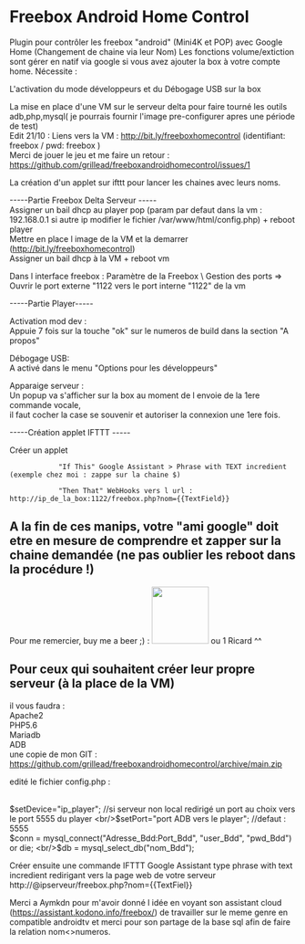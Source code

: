 # Freebox Android Home Control

Plugin pour contrôler les freebox "android" (Mini4K et POP) avec Google Home (Changement de chaine via leur Nom)
Les fonctions volume/extiction sont gérer en natif via google si vous avez ajouter la box à votre compte home.
Nécessite : 

  L'activation du mode développeurs et du Débogage USB sur la box
  
  La mise en place d'une VM sur le serveur delta pour faire tourné les outils adb,php,mysql( je pourrais fournir l'image pre-configurer apres une période de test)
  <br/>Edit 21/10 : Liens vers la VM : http://bit.ly/freeboxhomecontrol (identifiant: freebox / pwd: freebox )
  <br/>Merci de jouer le jeu et me faire un retour : https://github.com/grillead/freeboxandroidhomecontrol/issues/1
  
  La création d'un applet sur ifttt pour lancer les chaines avec leurs noms.
   
-----Partie Freebox Delta Serveur -----
<br/>Assigner un bail dhcp au player pop (param par defaut dans la vm : 192.168.0.1 si autre ip modifier le fichier /var/www/html/config.php) + reboot player
<br/>Mettre en place l image de la VM et la demarrer (http://bit.ly/freeboxhomecontrol)
<br/>Assigner un bail dhcp à la VM + reboot vm

Dans l interface freebox : Paramètre de la Freebox \ Gestion des ports => Ouvrir le port externe "1122 vers le port interne "1122" de la vm

-----Partie Player-----

Activation mod dev : 
<br/>Appuie 7 fois sur la touche "ok" sur le numeros de build dans la section "A propos"

Débogage USB:
<br/>A activé dans le menu "Options pour les développeurs"

Apparaige serveur : 
<br/>Un popup va s'afficher sur la box au moment de l envoie de la 1ere commande vocale,
<br/>il faut cocher la case se souvenir et autoriser la connexion une 1ere fois.

-----Création applet IFTTT -----

Créer un applet 

                "If This" Google Assistant > Phrase with TEXT incredient  (exemple chez moi : zappe sur la chaine $)

                "Then That" WebHooks vers l url : http://ip_de_la_box:1122/freebox.php?nom={{TextField}}
                
A la fin de ces manips, votre "ami google" doit etre en mesure de comprendre et zapper sur la chaine demandée (ne pas oublier les reboot dans la procédure !)
------------------------------------------------------------------------------------------------------------------------------------------------------------


Pour me remercier, buy me a beer ;) : <a href="http://paypal.me/adriengrillet"><img src="https://www.pngarts.com/files/4/Paypal-Donate-PNG-Transparent-Image.png" width="100"></a> ou 1 Ricard ^^


Pour ceux qui souhaitent créer leur propre serveur (à la place de la VM)
--------
il vous faudra :
<br/>Apache2
<br/>PHP5.6
<br/>Mariadb
<br/>ADB
<br/>une copie de mon GIT : https://github.com/grillead/freeboxandroidhomecontrol/archive/main.zip
  
edité le fichier config.php :

<br/>$setDevice="ip_player"; //si serveur non local redirigé un port au choix vers le port 5555 du player
<br/>$setPort="port ADB vers le player"; //defaut : 5555
<br/>$conn = mysql_connect("Adresse_Bdd:Port_Bdd", "user_Bdd", "pwd_Bdd") or die;
<br/>$db = mysql_select_db("nom_Bdd");

Créer ensuite une commande IFTTT Google Assistant type phrase with text incredient redirigant vers la page web de votre serveur http://@ipserveur/freebox.php?nom={{TextFiel}}


Merci a Aymkdn pour m'avoir donné l idée en voyant son assistant cloud (https://assistant.kodono.info/freebox/) de travailler sur le meme genre en compatible androidtv et merci pour son partage de la base sql afin de faire la relation nom<>numeros.




